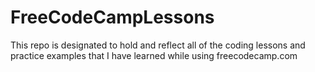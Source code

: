 # FreeCodeCampLessons
This repo is designated to hold and reflect all of the coding lessons and practice examples that I have learned while using freecodecamp.com
